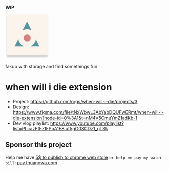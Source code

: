 **WIP**

![logo](./docs/img/icon.png)


fakup with storage and find somethings fun

# when will i die extension

- Project: https://github.com/orgs/when-will-i-die/projects/3
- Design: https://www.figma.com/file/tNxWbwL3AbYabDQUFwERmt/when-will-i-die-extension?node-id=0%3A1&t=nM4V5CmuYmZ1adKb-1
- Dev vlog playlist: <https://www.youtube.com/playlist?list=PLcazFfFZIFPnA1E8iuf5gO0SCDz1_qTSk>

## Sponsor this project

Help me have [5$ to publish to chrome web store](https://github.com/when-will-i-die/when-will-i-die/issues/18) `or help me pay my water bill`: [pay.thuanowa.com](https://pay.thuanowa.com)
